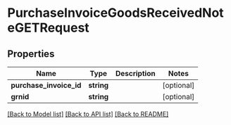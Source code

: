 # PurchaseInvoiceGoodsReceivedNoteGETRequest

## Properties
Name | Type | Description | Notes
------------ | ------------- | ------------- | -------------
**purchase_invoice_id** | **string** |  | [optional] 
**grnid** | **string** |  | [optional] 

[[Back to Model list]](../README.md#documentation-for-models) [[Back to API list]](../README.md#documentation-for-api-endpoints) [[Back to README]](../README.md)



